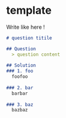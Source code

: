 # template
Write like here !

```markdown
# question titile

## Question
  > question content
  
## Solution
### 1. foo
  foofoo
  
### 2. bar
  barbar
  
### 3. baz
  bazbaz
```
